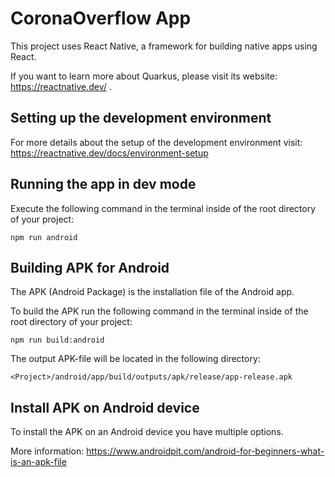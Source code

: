 # CoronaOverflow App

This project uses React Native, a framework for building native apps using React.

If you want to learn more about Quarkus, please visit its website: https://reactnative.dev/ .


## Setting up the development environment

For more details about the setup of the development environment visit: https://reactnative.dev/docs/environment-setup


## Running the app in dev mode

Execute the following command in the terminal inside of the root directory of your project:

`npm run android`


## Building APK for Android

The APK (Android Package) is the installation file of the Android app.

To build the APK run the following command in the terminal inside of the root directory of your project:

`npm run build:android`

The output APK-file will be located in the following directory:

`<Project>/android/app/build/outputs/apk/release/app-release.apk`

## Install APK on Android device

To install the APK on an Android device you have multiple options.

More information: https://www.androidpit.com/android-for-beginners-what-is-an-apk-file
